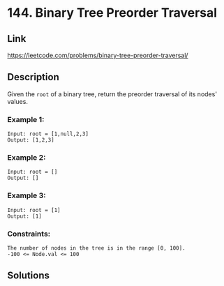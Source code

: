 # 144. Binary Tree Preorder Traversal

## Link
https://leetcode.com/problems/binary-tree-preorder-traversal/

## Description

Given the `root` of a binary tree, return the preorder traversal of its nodes' values.

### Example 1:
```
Input: root = [1,null,2,3]
Output: [1,2,3]
```

### Example 2:
```
Input: root = []
Output: []
```

### Example 3:
```
Input: root = [1]
Output: [1]
```
 
### Constraints:
```
The number of nodes in the tree is in the range [0, 100].
-100 <= Node.val <= 100
```

## Solutions
